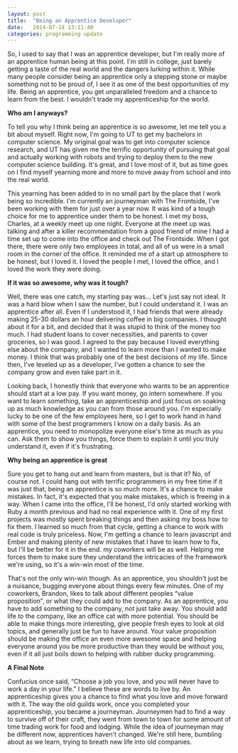 ```yaml
---
layout: post
title:  "Being an Apprentice Developer"
date:   2014-07-14 13:11:40
categories: programming update
---
```

So, I used to say that I was an apprentice developer, but I'm really more of
an apprentice human being at this point. I'm still in college, just barely
getting a taste of the real world and the dangers lurking within it. While
many people consider being an apprentice only a stepping stone or maybe
something not to be proud of, I see it as one of the best opportunities of my
life. Being an apprentice, you get unparalleled freedom and a chance to learn
from the best. I wouldn't trade my apprenticeship for the world.

**Who am I anyways?**

To tell you why I think being an apprentice is so awesome, let me tell you a
bit about myself. Right now, I'm going to UT to get my bachelors in computer
science. My original goal was to get into computer science research, and UT
has given me the terrific opportunity of pursuing that goal and actually
working with robots and trying to deploy them to the new computer science
building. It's great, and I love most of it, but as time goes on I find myself
yearning more and more to move away from school and into the real world.

This yearning has been added to in no small part by the place that I work
being so incredible. I'm currently an journeyman with The Frontside, I've been
working with them for just over a year now. It was kind of a tough choice for
me to apprentice under them to be honest. I met my boss, Charles, at a weekly
meet up one night. Everyone at the meet up was talking and after a killer
recommendation from a good friend of mine I had a time set up to come into the
office and check out The Frontside. When I got there, there were only two
employees in total, and all of us were in a small room in the corner of the
office. It reminded me of a start up atmosphere to be honest, but I loved it.
I loved the people I met, I loved the office, and I loved the work they were
doing. 

**If it was so awesome, why was it tough?**

Well, there was one catch, my starting pay was... Let's just say not ideal. It
was a hard blow when I saw the number, but I could understand it. I was an
apprentice after all. Even if I understood it, I had friends that were already
making 25-30 dollars an hour delivering coffee in big companies. I thought
about it for a bit, and decided that it was stupid to think of the money too
much. I had student loans to cover necessities, and parents to cover
groceries, so I was good. I agreed to the pay because I loved everything else
about the company, and I wanted to learn more than I wanted to make money. I
think that was probably one of the best decisions of my life. Since then, I've
leveled up as a developer, I've gotten a chance to see the company grow and
even take part in it.

Looking back, I honestly think that everyone who wants to be an apprentice
should start at a low pay. If you want money, go intern somewhere. If you want
to learn something, take an apprenticeship and just focus on soaking up as
much knowledge as you can from those around you. I'm especially lucky to be
one of the few employees here, so I get to work hand in hand with some of the
best programmers I know on a daily basis. As an apprentice, you need to
monopolize everyone else's time as much as you can. Ask them to show you
things, force them to explain it until you truly understand it, even if it's
frustrating. 

**Why being an apprentice is great**

Sure you get to hang out and learn from masters, but is that it? No, of course
not. I could hang out with terrific programmers in my free time if it was just
that, being an apprentice is so much more. It's a chance to make mistakes. In
fact, it's expected that you make mistakes, which is freeing in a way. When I
came into the office, I'll be honest, I'd only started working with Ruby a
month previous and had no real experience with it. One of my first projects
was mostly spent breaking things and then asking my boss how to fix them. I
learned so much from that cycle, getting a chance to work with real code is
truly priceless. Now, I'm getting a chance to learn javascript and Ember and
making plenty of new mistakes that I have to learn how to fix, but I'll be
better for it in the end. my coworkers will be as well. Helping me forces them
to make sure they understand the intricacies of the framework we're using, so
it's a win-win most of the time.

That's not the only win-win though. As an apprentice, you shouldn't just be a
nuisance, bugging everyone about things every few minutes. One of my
coworkers, Brandon, likes to talk about different peoples “value proposition”,
or what they could add to the company. As an apprentice, you have to add
something to the company, not just take away. You should add life to the
company, like an office cat with more potential. You should be able to make
things more interesting, give people fresh eyes to look at old topics, and
generally just be fun to have around. Your value proposition should be making
the office an even more awesome space and helping everyone around you be more
productive than they would be without you, even if it all just boils down to
helping with rubber ducky programming.

**A Final Note**

Confucius once said, “Choose a job you love, and you will never have to work a
day in your life.” I believe these are words to live by. An apprenticeship
gives you a chance to find what you love and move forward with it. The way the
old guilds work, once you completed your apprenticeship, you became a
journeyman. Journeymen had to find a way to survive off of their craft, they
went from town to town for some amount of time trading work for food and
lodging. While the idea of journeyman may be different now, apprentices
haven't changed. We're still here, bumbling about as we learn, trying to
breath new life into old companies.
